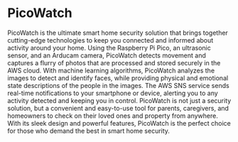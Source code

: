 # PicoWatch
PicoWatch is the ultimate smart home security solution that brings together cutting-edge technologies to keep you connected and informed about activity around your home. Using the Raspberry Pi Pico, an ultrasonic sensor, and an Arducam camera, PicoWatch detects movement and captures a flurry of photos that are processed and stored securely in the AWS cloud. With machine learning algorithms, PicoWatch analyzes the images to detect and identify faces, while providing physical and emotional state descriptions of the people in the images. The AWS SNS service sends real-time notifications to your smartphone or device, alerting you to any activity detected and keeping you in control. PicoWatch is not just a security solution, but a convenient and easy-to-use tool for parents, caregivers, and homeowners to check on their loved ones and property from anywhere. With its sleek design and powerful features, PicoWatch is the perfect choice for those who demand the best in smart home security.
